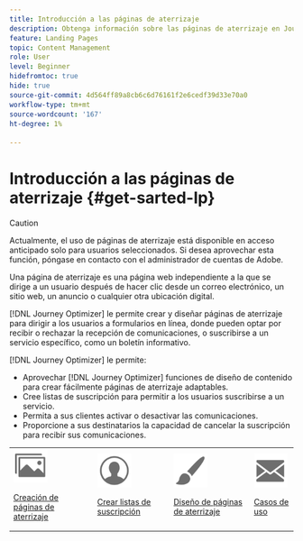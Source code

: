 ```yaml
---
title: Introducción a las páginas de aterrizaje
description: Obtenga información sobre las páginas de aterrizaje en Journey Optimizer
feature: Landing Pages
topic: Content Management
role: User
level: Beginner
hidefromtoc: true
hide: true
source-git-commit: 4d564ff89a8cb6c6d76161f2e6cedf39d33e70a0
workflow-type: tm+mt
source-wordcount: '167'
ht-degree: 1%

---
```


# Introducción a las páginas de aterrizaje {#get-sarted-lp}

>[!CAUTION]
>
>Actualmente, el uso de páginas de aterrizaje está disponible en acceso anticipado solo para usuarios seleccionados. Si desea aprovechar esta función, póngase en contacto con el administrador de cuentas de Adobe.

Una página de aterrizaje es una página web independiente a la que se dirige a un usuario después de hacer clic desde un correo electrónico, un sitio web, un anuncio o cualquier otra ubicación digital.

<!--The landing page is driven toward a business goal like joining a subscription list, buying products, get to know more, etc. If the user takes that desired action, the landing page has converted. Landing pages often contain online forms that are used by marketers to acquire new consumers or get to know better their existing customers and nurture them.-->

[!DNL Journey Optimizer] le permite crear y diseñar páginas de aterrizaje para dirigir a los usuarios a formularios en línea, donde pueden optar por recibir o rechazar la recepción de comunicaciones, o suscribirse a un servicio específico, como un boletín informativo.

<!--Landing pages are online forms that are used by marketers to capture information on audiences, offer subscriptions to a service, display data and grow your database. These can also be used for acquiring or updating existing profiles.-->

<!--[!DNL Journey Optimizer] now allows you to:
* Easily build landing pages to make users subscribe to your communications.
* Set up opt-in and opt-out flows quickly and seamlessly.
To move to RN-->

[!DNL Journey Optimizer] le permite:

* Aprovechar [!DNL Journey Optimizer] funciones de diseño de contenido para crear fácilmente páginas de aterrizaje adaptables.
* Cree listas de suscripción para permitir a los usuarios suscribirse a un servicio.
* Permita a sus clientes activar o desactivar las comunicaciones.
* Proporcione a sus destinatarios la capacidad de cancelar la suscripción para recibir sus comunicaciones.

<table>
<tr>
<td><img src="../assets/do-not-localize/icon_assets.svg" width="60px"><p><a href="create-lp.md">Creación de páginas de aterrizaje</a></p></td>
<td><img src="../assets/do-not-localize/icon_personalization.svg" width="60px"><p><a href="subscription-list.md">Crear listas de suscripción</a></p></td>
<td><img src="../assets/do-not-localize/icon_design.svg" width="60px"><p><a href="design-lp.md">Diseño de páginas de aterrizaje</a></p></td>
<td><img src="../assets/do-not-localize/icon_messages.svg" width="60px"><p><a href="lp-use-cases.md">Casos de uso</a></p></td>
</tr>
</table>

<!--Easily build attractive/efficient landing pages to drive the best conversion.-->

<!--**Questions**

* Can you leverage **Adobe Experience Manager Assets Essentials** to enrich your landing pages' content?

* Can you personalize LP ? > Enhance customers' experience by creating **personalized landing pages** based on their profile attributes.-->